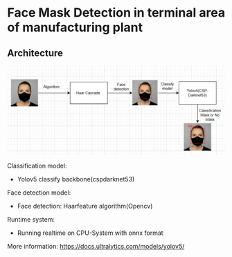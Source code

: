# Face Mask Detection in terminal area of manufacturing plant
## Architecture
![FaceMask workflow](architecture.png)

Classification model:
- Yolov5 classify backbone(cspdarknet53)

Face detection model:
- Face detection: Haarfeature algorithm(Opencv)

Runtime system:
- Running realtime on CPU-System with onnx format

More information:
https://docs.ultralytics.com/models/yolov5/
